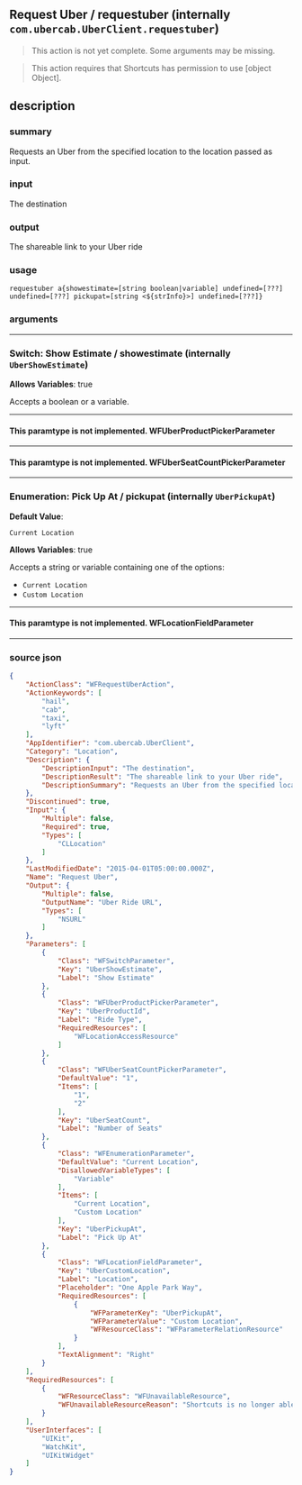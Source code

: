 
## Request Uber / requestuber (internally `com.ubercab.UberClient.requestuber`)

> This action is not yet complete. Some arguments may be missing.

> This action requires that Shortcuts has permission to use [object Object].


## description

### summary

Requests an Uber from the specified location to the location passed as input.


### input

The destination


### output

The shareable link to your Uber ride

### usage
```
requestuber a{showestimate=[string boolean|variable] undefined=[???] undefined=[???] pickupat=[string <${strInfo}>] undefined=[???]}
```

### arguments

---

### Switch: Show Estimate / showestimate (internally `UberShowEstimate`)
**Allows Variables**: true



Accepts a boolean
or a variable.

---

#### This paramtype is not implemented. WFUberProductPickerParameter

---

#### This paramtype is not implemented. WFUberSeatCountPickerParameter

---

### Enumeration: Pick Up At / pickupat (internally `UberPickupAt`)
**Default Value**:
```
Current Location
```
**Allows Variables**: true



Accepts a string 
or variable
containing one of the options:

- `Current Location`
- `Custom Location`

---

#### This paramtype is not implemented. WFLocationFieldParameter

---

### source json

```json
{
	"ActionClass": "WFRequestUberAction",
	"ActionKeywords": [
		"hail",
		"cab",
		"taxi",
		"lyft"
	],
	"AppIdentifier": "com.ubercab.UberClient",
	"Category": "Location",
	"Description": {
		"DescriptionInput": "The destination",
		"DescriptionResult": "The shareable link to your Uber ride",
		"DescriptionSummary": "Requests an Uber from the specified location to the location passed as input."
	},
	"Discontinued": true,
	"Input": {
		"Multiple": false,
		"Required": true,
		"Types": [
			"CLLocation"
		]
	},
	"LastModifiedDate": "2015-04-01T05:00:00.000Z",
	"Name": "Request Uber",
	"Output": {
		"Multiple": false,
		"OutputName": "Uber Ride URL",
		"Types": [
			"NSURL"
		]
	},
	"Parameters": [
		{
			"Class": "WFSwitchParameter",
			"Key": "UberShowEstimate",
			"Label": "Show Estimate"
		},
		{
			"Class": "WFUberProductPickerParameter",
			"Key": "UberProductId",
			"Label": "Ride Type",
			"RequiredResources": [
				"WFLocationAccessResource"
			]
		},
		{
			"Class": "WFUberSeatCountPickerParameter",
			"DefaultValue": "1",
			"Items": [
				"1",
				"2"
			],
			"Key": "UberSeatCount",
			"Label": "Number of Seats"
		},
		{
			"Class": "WFEnumerationParameter",
			"DefaultValue": "Current Location",
			"DisallowedVariableTypes": [
				"Variable"
			],
			"Items": [
				"Current Location",
				"Custom Location"
			],
			"Key": "UberPickupAt",
			"Label": "Pick Up At"
		},
		{
			"Class": "WFLocationFieldParameter",
			"Key": "UberCustomLocation",
			"Label": "Location",
			"Placeholder": "One Apple Park Way",
			"RequiredResources": [
				{
					"WFParameterKey": "UberPickupAt",
					"WFParameterValue": "Custom Location",
					"WFResourceClass": "WFParameterRelationResource"
				}
			],
			"TextAlignment": "Right"
		}
	],
	"RequiredResources": [
		{
			"WFResourceClass": "WFUnavailableResource",
			"WFUnavailableResourceReason": "Shortcuts is no longer able to support Uber."
		}
	],
	"UserInterfaces": [
		"UIKit",
		"WatchKit",
		"UIKitWidget"
	]
}
```
